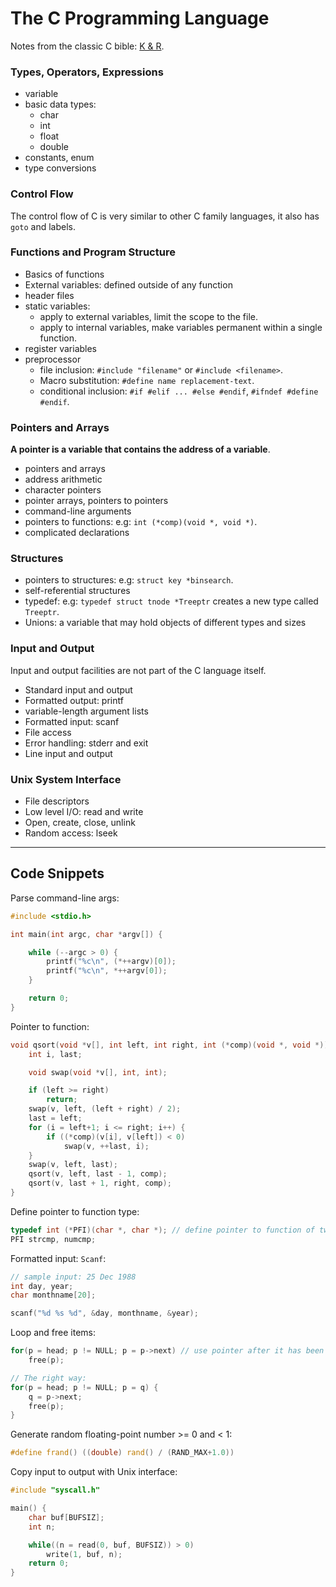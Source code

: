 # The C Programming Language

Notes from the classic C bible: [K & R](https://www.amazon.com/Programming-Language-2nd-Brian-Kernighan/dp/0131103628).

### Types, Operators, Expressions

- variable
- basic data types:
    - char
    - int
    - float
    - double
- constants, enum
- type conversions

### Control Flow

The control flow of C is very similar to other C family languages, it also has `goto` and labels.

### Functions and Program Structure

- Basics of functions
- External variables: defined outside of any function
- header files
- static variables:
    - apply to external variables, limit the scope to the file.
    - apply to internal variables, make variables permanent within a single function.
- register variables
- preprocessor
    - file inclusion: `#include "filename"` or `#include <filename>`.
    - Macro substitution: `#define name replacement-text`.
    - conditional inclusion: `#if #elif ... #else #endif`, `#ifndef #define #endif`.

### Pointers and Arrays

**A pointer is a variable that contains the address of a variable**.

- pointers and arrays
- address arithmetic
- character pointers
- pointer arrays, pointers to pointers
- command-line arguments
- pointers to functions: e.g: `int (*comp)(void *, void *)`.
- complicated declarations

### Structures

- pointers to structures: e.g: `struct key *binsearch`.
- self-referential structures
- typedef: e.g: `typedef struct tnode *Treeptr` creates a new type called `Treeptr`.
- Unions: a variable that may hold objects of different types and sizes

### Input and Output

Input and output facilities are not part of the C language itself.

- Standard input and output
- Formatted output: printf
- variable-length argument lists
- Formatted input: scanf
- File access
- Error handling: stderr and exit
- Line input and output

### Unix System Interface

- File descriptors
- Low level I/O: read and write
- Open, create, close, unlink
- Random access: lseek

---

## Code Snippets

Parse command-line args:

```c
#include <stdio.h>

int main(int argc, char *argv[]) {

    while (--argc > 0) {
        printf("%c\n", (*++argv)[0]);
        printf("%c\n", *++argv[0]);
    }

    return 0;
}
```

Pointer to function:

```c
void qsort(void *v[], int left, int right, int (*comp)(void *, void *)) {
    int i, last;

    void swap(void *v[], int, int);

    if (left >= right)
        return;
    swap(v, left, (left + right) / 2);
    last = left;
    for (i = left+1; i <= right; i++) {
        if ((*comp)(v[i], v[left]) < 0)
            swap(v, ++last, i);
    }
    swap(v, left, last);
    qsort(v, left, last - 1, comp);
    qsort(v, last + 1, right, comp);
}
```

Define pointer to function type:

```c
typedef int (*PFI)(char *, char *); // define pointer to function of two `char *` arguments and return `int` type `PFI`.
PFI strcmp, numcmp;
```

Formatted input: `Scanf`:

```c
// sample input: 25 Dec 1988
int day, year;
char monthname[20];

scanf("%d %s %d", &day, monthname, &year);
```

Loop and free items:

```c
for(p = head; p != NULL; p = p->next) // use pointer after it has been freed is ***WRONG***
    free(p);

// The right way:
for(p = head; p != NULL; p = q) {
    q = p->next;
    free(p);
}
```

Generate random floating-point number >= 0 and < 1:

```c
#define frand() ((double) rand() / (RAND_MAX+1.0))
```

Copy input to output with Unix interface:

```c
#include "syscall.h"

main() {
    char buf[BUFSIZ];
    int n;

    while((n = read(0, buf, BUFSIZ)) > 0)
        write(1, buf, n);
    return 0;
}
```
